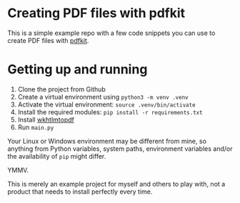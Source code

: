 # Creating PDF files with pdfkit

This is a simple example repo with a few code snippets you can use to create PDF files with [pdfkit](https://pypi.org/project/pdfkit/).

# Getting up and running

1. Clone the project from Github
2. Create a virtual environment using `python3 -m venv .venv`
3. Activate the virtual environment: `source .venv/bin/activate`
4. Install the required modules: `pip install -r requirements.txt`
5. Install [wkhtlmtopdf](https://wkhtmltopdf.org/downloads.html) 
6. Run `main.py`

Your Linux or Windows environment may be different from mine, so anything from Python variables, system paths, environment variables and/or the availability of `pip` might differ.

YMMV.

This is merely an example project for myself and others to play with, not a product that needs to install perfectly every time.
